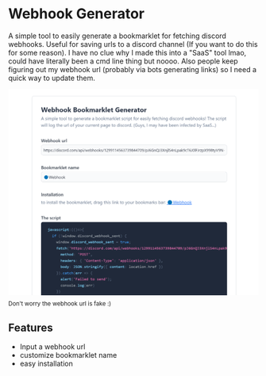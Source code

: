 # Webhook Generator

A simple tool to easily generate a bookmarklet for fetching discord webhooks. Useful for saving urls to a discord channel (If you want to do this for some reason). I have no clue why I made this into a "SaaS" tool lmao, could have literally been a cmd line thing but noooo. Also people keep figuring out my webhook url (probably via bots generating links) so I need a quick way to update them.

![Screenshot of the webpage](/img/img1.png "Generator example")
<sub align="center">Don't worry the webhook url is fake :)</sub>


## Features
- Input a webhook url
- customize bookmarklet name
- easy installation
